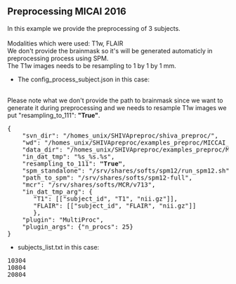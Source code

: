 ## Preprocessing MICAI 2016


In this example we provide the preprocessing of 3 subjects.<br />
<br />
Modalities which were used: T1w, FLAIR<br />
We don't provide the brainmask so it's will be generated automaticly in preprocessing process using SPM.<br />
The T1w images needs to be resampling to 1 by 1 by 1 mm.<br />

- The config_process_subject.json in this case:
<br />
 Please note what we don't provide the path to brainmask since we want to generate it during preprocessing and 
 we needs to resample T1w images we put  "resampling_to_111": <b>"True"</b>.
<br />
 <pre>
{
    "svn_dir": "/homes_unix/SHIVApreproc/shiva_preproc/",
    "wd": "/homes_unix/SHIVApreproc/examples_preproc/MICCAI_2016/preproc_images",
    "data_dir": "/homes_unix/SHIVApreproc/examples_preproc/MICCAI_2016/raw_images",
    "in_dat_tmp": "%s_%s.%s",
    "resampling_to_111": <b>"True"</b>,    
    "spm_standalone": "/srv/shares/softs/spm12/run_spm12.sh",
    "path_to_spm": "/srv/shares/softs/spm12-full",
    "mcr": "/srv/shares/softs/MCR/v713",
    "in_dat_tmp_arg": {
       "T1": [["subject_id", "T1", "nii.gz"]],
       "FLAIR": [["subject_id", "FLAIR", "nii.gz"]]
       },
    "plugin": "MultiProc",
    "plugin_args": {"n_procs": 25}   
}
</pre>

 - subjects_list.txt in this case:
<pre>
10304
10804
20804 </pre>
